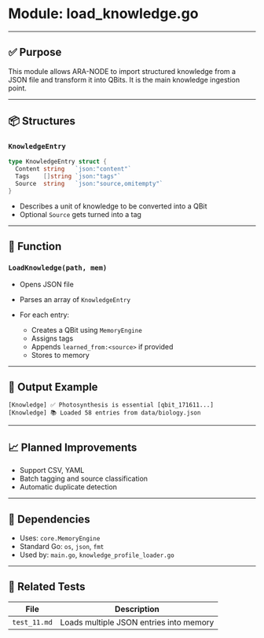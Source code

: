 # Module: load\_knowledge.go

---

## ✅ Purpose

This module allows ARA-NODE to import structured knowledge from a JSON file and transform it into QBits. It is the main knowledge ingestion point.

---

## 📦 Structures

### `KnowledgeEntry`

```go
type KnowledgeEntry struct {
  Content string   `json:"content"`
  Tags    []string `json:"tags"`
  Source  string   `json:"source,omitempty"`
}
```

* Describes a unit of knowledge to be converted into a QBit
* Optional `Source` gets turned into a tag

---

## 🔧 Function

### `LoadKnowledge(path, mem)`

* Opens JSON file
* Parses an array of `KnowledgeEntry`
* For each entry:

  * Creates a QBit using `MemoryEngine`
  * Assigns tags
  * Appends `learned_from:<source>` if provided
  * Stores to memory

---

## 💬 Output Example

```text
[Knowledge] ✅ Photosynthesis is essential [qbit_171611...]
[Knowledge] 📚 Loaded 58 entries from data/biology.json
```

---

## 📈 Planned Improvements

* Support CSV, YAML
* Batch tagging and source classification
* Automatic duplicate detection

---

## 📂 Dependencies

* Uses: `core.MemoryEngine`
* Standard Go: `os`, `json`, `fmt`
* Used by: `main.go`, `knowledge_profile_loader.go`

---

## 🧪 Related Tests

| File         | Description                             |
| ------------ | --------------------------------------- |
| `test_11.md` | Loads multiple JSON entries into memory |
